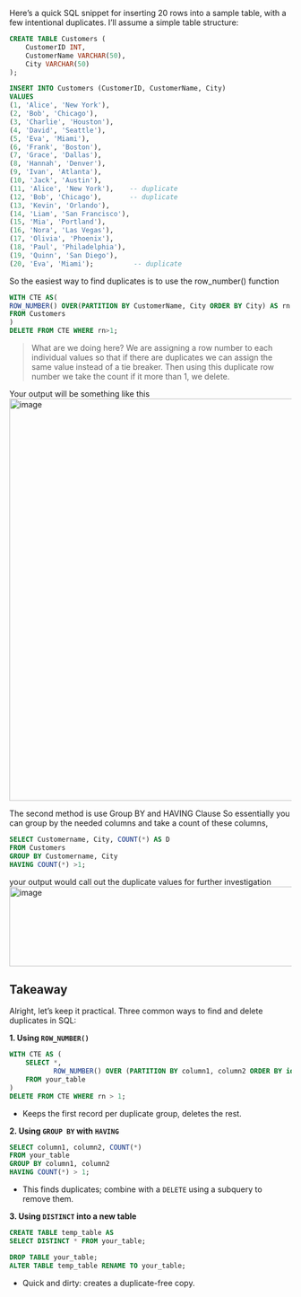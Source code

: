 Here’s a quick SQL snippet for inserting 20 rows into a sample table, with a few intentional duplicates. I’ll assume a simple table structure:

```sql
CREATE TABLE Customers (
    CustomerID INT,
    CustomerName VARCHAR(50),
    City VARCHAR(50)
);

INSERT INTO Customers (CustomerID, CustomerName, City)
VALUES
(1, 'Alice', 'New York'),
(2, 'Bob', 'Chicago'),
(3, 'Charlie', 'Houston'),
(4, 'David', 'Seattle'),
(5, 'Eva', 'Miami'),
(6, 'Frank', 'Boston'),
(7, 'Grace', 'Dallas'),
(8, 'Hannah', 'Denver'),
(9, 'Ivan', 'Atlanta'),
(10, 'Jack', 'Austin'),
(11, 'Alice', 'New York'),    -- duplicate
(12, 'Bob', 'Chicago'),       -- duplicate
(13, 'Kevin', 'Orlando'),
(14, 'Liam', 'San Francisco'),
(15, 'Mia', 'Portland'),
(16, 'Nora', 'Las Vegas'),
(17, 'Olivia', 'Phoenix'),
(18, 'Paul', 'Philadelphia'),
(19, 'Quinn', 'San Diego'),
(20, 'Eva', 'Miami');          -- duplicate
```

So the easiest way to find duplicates is to use the row_number() function

```sql
WITH CTE AS(
ROW_NUMBER() OVER(PARTITION BY CustomerName, City ORDER BY City) AS rn
FROM Customers
)
DELETE FROM CTE WHERE rn>1;
```

> What are we doing here? We are assigning a row number to each individual values so that if there are duplicates we can assign the same value instead of a tie breaker.
> Then using this duplicate row number we take the count if it more than 1, we delete.


Your output will be something like this
<img width="628" height="717" alt="image" src="https://github.com/user-attachments/assets/038adce9-3540-4215-9ed9-27ceaafd374a" />


The second method is use Group BY and HAVING Clause
So essentially you can group by the needed columns and take a count of these columns,

```SQL
SELECT Customername, City, COUNT(*) AS D
FROM Customers
GROUP BY Customername, City
HAVING COUNT(*) >1;
```
your output would call out the duplicate values for further investigation
<img width="510" height="142" alt="image" src="https://github.com/user-attachments/assets/8bcc6fe9-3a67-4d17-86a1-982fb0ac90d8" />


## Takeaway
Alright, let’s keep it practical. Three common ways to find and delete duplicates in SQL:

**1. Using `ROW_NUMBER()`**

```sql
WITH CTE AS (
    SELECT *,
           ROW_NUMBER() OVER (PARTITION BY column1, column2 ORDER BY id) AS rn
    FROM your_table
)
DELETE FROM CTE WHERE rn > 1;
```

* Keeps the first record per duplicate group, deletes the rest.

**2. Using `GROUP BY` with `HAVING`**

```sql
SELECT column1, column2, COUNT(*)
FROM your_table
GROUP BY column1, column2
HAVING COUNT(*) > 1;
```

* This finds duplicates; combine with a `DELETE` using a subquery to remove them.

**3. Using `DISTINCT` into a new table**

```sql
CREATE TABLE temp_table AS
SELECT DISTINCT * FROM your_table;

DROP TABLE your_table;
ALTER TABLE temp_table RENAME TO your_table;
```

* Quick and dirty: creates a duplicate-free copy.

